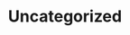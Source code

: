 ---
description: Articles that we should probably recategorize...
title: Uncategorized
weight: 110
slug: uncategorized
icon: fas circle-info
aliases: /category/61-uncategorized
---